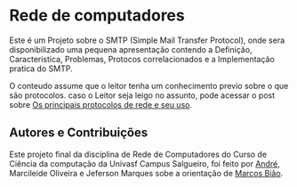 # Rede de computadores

<p> Este é um Projeto sobre o SMTP (Simple Mail Transfer Protocol), onde sera disponibilizado uma pequena apresentação contendo a Definição, Caracteristica, Problemas, Protocos correlacionados e a Implementação pratica do SMTP. </p>

<p> O conteudo assume que o leitor tenha um conhecimento previo sobre o que são protocolos. caso o Leitor seja leigo no assunto, pode acessar o post sobre 
<a href="https://www.opservices.com.br/protocolos-de-rede/#:~:text=Protocolos%20de%20rede%20s%C3%A3o%20os%20conjuntos%20de%20normas,qualquer%20fabricante%2C%20por%20meio%20de%20qualquer%20sistema%20operacional.">Os principais protocolos de rede e seu uso</a>. </p>
  
  
 <h2>Autores e Contribuições</h2>
  
  <p> Este projeto final da disciplina de Rede de Computadores do Curso de Ciência da computação da Univasf Campus Salgueiro, foi feito por <a href="https://github.com/AndreFreir3"> André</a>, Marcileide Oliveira e Jeferson Marques sobe a orientação de <a href="https://github.com/marcosbiao"> Marcos Bião</a>. </p>

